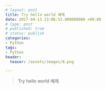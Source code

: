 ```yaml
---
# layout: post
title: Try hello world 예제
date: 2017-04-13 23:06:53.000000000 +09:00
# type: post
# published: true
# status: publish
categories:
- Python
tags:
- Python
header:
  teaser: /assets/images/8.png

---
```

<p><script src="https://gist.github.com/nck2/4742719902b87629c738fa77f83b3d20.js"></script></p>

> Try hello world 예제
